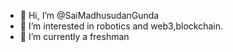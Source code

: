- 👋 Hi, I’m @SaiMadhusudanGunda
- 👀 I’m interested in robotics and web3,blockchain.
- 🌱 I’m currently a freshman

<!---
SaiMadhusudan/SaiMadhusudan is a ✨ special ✨ repository because its `README.md` (this file) appears on your GitHub profile.
You can click the Preview link to take a look at your changes.
--->
